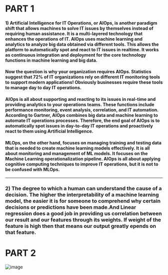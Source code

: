 # PART 1
#### 1) Artificial Intelligence for IT Operations, or AIOps, is another paradigm shift that allows machines to solve IT issues by themselves instead of requiring human assistance. It is a multi-layered technology that enhances the operations of IT. AIOps uses machine learning and analytics to analyze big data obtained via different tools. This allows the platform to automatically spot and react to IT issues in realtime. It works as continuous integration and deployment for the core technology functions in machine learning and big data.
#### Now the question is why your organization requires AIOps. Statistics suggest that 72% of IT organizations rely on different IT monitoring tools to support modern applications! Obviously businesses require these tools to manage day to day IT operations.
#### AIOps is all about supporting and reacting to its issues in real-time and providing analytics to your operations teams. These functions include performance monitoring, event analysis, correlation, and IT automation. According to Gartner, AIOps combines big data and machine learning to automate IT operations processes. Therefore, the end goal of AIOps is to automatically spot issues in day-to-day IT operations and proactively react to them using Artificial Intelligence.
#### MLOps, on the other hand, focuses on managing training and testing data that is needed to create machine learning models effectively. It is all about monitoring and management of ML models. It focuses on the Machine Learning operationalization pipeline. AIOps is all about applying cognitive computing techniques to improve IT operations, but it is not to be confused with MLOps.
----------------------------------------------------------------------------------------------------------------------------------------------------------------------------------
### 2) The degree to which a human can understand the cause of a decision. The higher the interpretability of a machine learning model, the easier it is for someone to comprehend why certain decisions or predictions have been made.And Linear regression does a good job in providing us correlation between our result and our features through its weights. If weight of the feature is high then that means our output greatly epends on that feature.
# PART 2
![image](https://user-images.githubusercontent.com/62443378/124338920-2378e600-dbc8-11eb-8a7f-5bdeb894068c.png)
